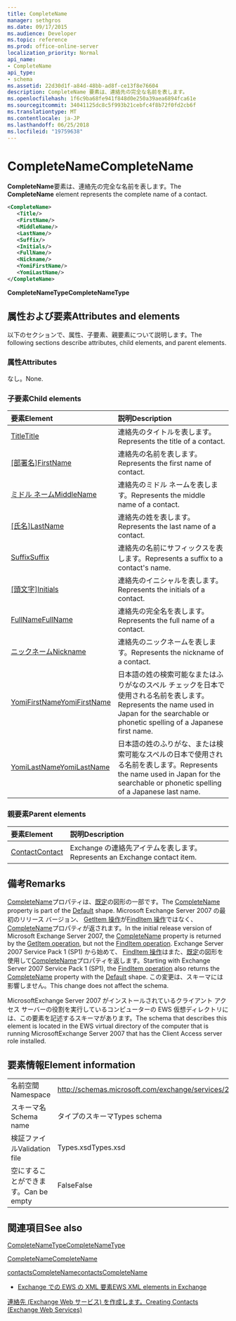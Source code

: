 ```yaml
---
title: CompleteName
manager: sethgros
ms.date: 09/17/2015
ms.audience: Developer
ms.topic: reference
ms.prod: office-online-server
localization_priority: Normal
api_name:
- CompleteName
api_type:
- schema
ms.assetid: 22d30d1f-a84d-48bb-ad8f-ce13f8e76604
description: CompleteName 要素は、連絡先の完全な名前を表します。
ms.openlocfilehash: 1f6c9ba68fe941f848d0e250a39aea6894fca61e
ms.sourcegitcommit: 34041125dc8c5f993b21cebfc4f8b72f0fd2cb6f
ms.translationtype: MT
ms.contentlocale: ja-JP
ms.lasthandoff: 06/25/2018
ms.locfileid: "19759638"
---
```

# <a name="completename"></a><span data-ttu-id="ab81d-103">CompleteName</span><span class="sxs-lookup"><span data-stu-id="ab81d-103">CompleteName</span></span>

<span data-ttu-id="ab81d-104">**CompleteName**要素は、連絡先の完全な名前を表します。</span><span class="sxs-lookup"><span data-stu-id="ab81d-104">The **CompleteName** element represents the complete name of a contact.</span></span> 
  
```xml
<CompleteName>
   <Title/>
   <FirstName/>
   <MiddleName/>
   <LastName/>
   <Suffix/>
   <Initials/>
   <FullName/>
   <Nickname/>
   <YomiFirstName/>
   <YomiLastName/>
</CompleteName>
```

 <span data-ttu-id="ab81d-105">**CompleteNameType**</span><span class="sxs-lookup"><span data-stu-id="ab81d-105">**CompleteNameType**</span></span>
## <a name="attributes-and-elements"></a><span data-ttu-id="ab81d-106">属性および要素</span><span class="sxs-lookup"><span data-stu-id="ab81d-106">Attributes and elements</span></span>

<span data-ttu-id="ab81d-107">以下のセクションで、属性、子要素、親要素について説明します。</span><span class="sxs-lookup"><span data-stu-id="ab81d-107">The following sections describe attributes, child elements, and parent elements.</span></span>
  
### <a name="attributes"></a><span data-ttu-id="ab81d-108">属性</span><span class="sxs-lookup"><span data-stu-id="ab81d-108">Attributes</span></span>

<span data-ttu-id="ab81d-109">なし。</span><span class="sxs-lookup"><span data-stu-id="ab81d-109">None.</span></span>
  
### <a name="child-elements"></a><span data-ttu-id="ab81d-110">子要素</span><span class="sxs-lookup"><span data-stu-id="ab81d-110">Child elements</span></span>

|<span data-ttu-id="ab81d-111">**要素**</span><span class="sxs-lookup"><span data-stu-id="ab81d-111">**Element**</span></span>|<span data-ttu-id="ab81d-112">**説明**</span><span class="sxs-lookup"><span data-stu-id="ab81d-112">**Description**</span></span>|
|:-----|:-----|
|[<span data-ttu-id="ab81d-113">Title</span><span class="sxs-lookup"><span data-stu-id="ab81d-113">Title</span></span>](title.md) <br/> |<span data-ttu-id="ab81d-114">連絡先のタイトルを表します。</span><span class="sxs-lookup"><span data-stu-id="ab81d-114">Represents the title of a contact.</span></span>  <br/> |
|<span data-ttu-id="ab81d-115">[[部署名]](firstname.md)</span><span class="sxs-lookup"><span data-stu-id="ab81d-115">[FirstName](firstname.md)</span></span> <br/> |<span data-ttu-id="ab81d-116">連絡先の名前を表します。</span><span class="sxs-lookup"><span data-stu-id="ab81d-116">Represents the first name of contact.</span></span>  <br/> |
|[<span data-ttu-id="ab81d-117">ミドル ネーム</span><span class="sxs-lookup"><span data-stu-id="ab81d-117">MiddleName</span></span>](middlename.md) <br/> |<span data-ttu-id="ab81d-118">連絡先のミドル ネームを表します。</span><span class="sxs-lookup"><span data-stu-id="ab81d-118">Represents the middle name of a contact.</span></span>  <br/> |
|<span data-ttu-id="ab81d-119">[[氏名]](lastname.md)</span><span class="sxs-lookup"><span data-stu-id="ab81d-119">[LastName](lastname.md)</span></span> <br/> |<span data-ttu-id="ab81d-120">連絡先の姓を表します。</span><span class="sxs-lookup"><span data-stu-id="ab81d-120">Represents the last name of a contact.</span></span>  <br/> |
|[<span data-ttu-id="ab81d-121">Suffix</span><span class="sxs-lookup"><span data-stu-id="ab81d-121">Suffix</span></span>](suffix.md) <br/> |<span data-ttu-id="ab81d-122">連絡先の名前にサフィックスを表します。</span><span class="sxs-lookup"><span data-stu-id="ab81d-122">Represents a suffix to a contact's name.</span></span>  <br/> |
|<span data-ttu-id="ab81d-123">[[頭文字]](initials.md)</span><span class="sxs-lookup"><span data-stu-id="ab81d-123">[Initials](initials.md)</span></span> <br/> |<span data-ttu-id="ab81d-124">連絡先のイニシャルを表します。</span><span class="sxs-lookup"><span data-stu-id="ab81d-124">Represents the initials of a contact.</span></span>  <br/> |
|[<span data-ttu-id="ab81d-125">FullName</span><span class="sxs-lookup"><span data-stu-id="ab81d-125">FullName</span></span>](fullname.md) <br/> |<span data-ttu-id="ab81d-126">連絡先の完全名を表します。</span><span class="sxs-lookup"><span data-stu-id="ab81d-126">Represents the full name of a contact.</span></span>  <br/> |
|[<span data-ttu-id="ab81d-127">ニックネーム</span><span class="sxs-lookup"><span data-stu-id="ab81d-127">Nickname</span></span>](nickname.md) <br/> |<span data-ttu-id="ab81d-128">連絡先のニックネームを表します。</span><span class="sxs-lookup"><span data-stu-id="ab81d-128">Represents the nickname of a contact.</span></span>  <br/> |
|[<span data-ttu-id="ab81d-129">YomiFirstName</span><span class="sxs-lookup"><span data-stu-id="ab81d-129">YomiFirstName</span></span>](yomifirstname.md) <br/> |<span data-ttu-id="ab81d-130">日本語の姓の検索可能なまたはふりがなのスペル チェックを日本で使用される名前を表します。</span><span class="sxs-lookup"><span data-stu-id="ab81d-130">Represents the name used in Japan for the searchable or phonetic spelling of a Japanese first name.</span></span>  <br/> |
|[<span data-ttu-id="ab81d-131">YomiLastName</span><span class="sxs-lookup"><span data-stu-id="ab81d-131">YomiLastName</span></span>](yomilastname.md) <br/> |<span data-ttu-id="ab81d-132">日本語の姓のふりがな、または検索可能なスペルの日本で使用される名前を表します。</span><span class="sxs-lookup"><span data-stu-id="ab81d-132">Represents the name used in Japan for the searchable or phonetic spelling of a Japanese last name.</span></span>  <br/> |
   
### <a name="parent-elements"></a><span data-ttu-id="ab81d-133">親要素</span><span class="sxs-lookup"><span data-stu-id="ab81d-133">Parent elements</span></span>

|<span data-ttu-id="ab81d-134">**要素**</span><span class="sxs-lookup"><span data-stu-id="ab81d-134">**Element**</span></span>|<span data-ttu-id="ab81d-135">**説明**</span><span class="sxs-lookup"><span data-stu-id="ab81d-135">**Description**</span></span>|
|:-----|:-----|
|[<span data-ttu-id="ab81d-136">Contact</span><span class="sxs-lookup"><span data-stu-id="ab81d-136">Contact</span></span>](contact.md) <br/> |<span data-ttu-id="ab81d-137">Exchange の連絡先アイテムを表します。</span><span class="sxs-lookup"><span data-stu-id="ab81d-137">Represents an Exchange contact item.</span></span>  <br/> |
   
## <a name="remarks"></a><span data-ttu-id="ab81d-138">備考</span><span class="sxs-lookup"><span data-stu-id="ab81d-138">Remarks</span></span>

<span data-ttu-id="ab81d-139">[CompleteName](completename.md)プロパティは、[既定](https://msdn.microsoft.com/library/ExchangeWebServices.DefaultShapeNamesType.Default.aspx)の図形の一部です。</span><span class="sxs-lookup"><span data-stu-id="ab81d-139">The [CompleteName](completename.md) property is part of the [Default](https://msdn.microsoft.com/library/ExchangeWebServices.DefaultShapeNamesType.Default.aspx) shape.</span></span> <span data-ttu-id="ab81d-140">Microsoft Exchange Server 2007 の最初のリリース バージョン、 [GetItem 操作](getitem-operation.md)が[FindItem 操作](finditem-operation.md)ではなく、 [CompleteName](completename.md)プロパティが返されます。</span><span class="sxs-lookup"><span data-stu-id="ab81d-140">In the initial release version of Microsoft Exchange Server 2007, the [CompleteName](completename.md) property is returned by the [GetItem operation](getitem-operation.md), but not the [FindItem operation](finditem-operation.md).</span></span> <span data-ttu-id="ab81d-141">Exchange Server 2007 Service Pack 1 (SP1) から始めて、 [FindItem 操作](finditem-operation.md)はまた、[既定](https://msdn.microsoft.com/library/ExchangeWebServices.DefaultShapeNamesType.Default.aspx)の図形を使用して[CompleteName](completename.md)プロパティを返します。</span><span class="sxs-lookup"><span data-stu-id="ab81d-141">Starting with Exchange Server 2007 Service Pack 1 (SP1), the [FindItem operation](finditem-operation.md) also returns the [CompleteName](completename.md) property with the [Default](https://msdn.microsoft.com/library/ExchangeWebServices.DefaultShapeNamesType.Default.aspx) shape.</span></span> <span data-ttu-id="ab81d-142">この変更は、スキーマには影響しません。</span><span class="sxs-lookup"><span data-stu-id="ab81d-142">This change does not affect the schema.</span></span> 
  
<span data-ttu-id="ab81d-143">MicrosoftExchange Server 2007 がインストールされているクライアント アクセス サーバーの役割を実行しているコンピューターの EWS 仮想ディレクトリには、この要素を記述するスキーマがあります。</span><span class="sxs-lookup"><span data-stu-id="ab81d-143">The schema that describes this element is located in the EWS virtual directory of the computer that is running MicrosoftExchange Server 2007 that has the Client Access server role installed.</span></span>
  
## <a name="element-information"></a><span data-ttu-id="ab81d-144">要素情報</span><span class="sxs-lookup"><span data-stu-id="ab81d-144">Element information</span></span>

|||
|:-----|:-----|
|<span data-ttu-id="ab81d-145">名前空間</span><span class="sxs-lookup"><span data-stu-id="ab81d-145">Namespace</span></span>  <br/> |http://schemas.microsoft.com/exchange/services/2006/types  <br/> |
|<span data-ttu-id="ab81d-146">スキーマ名</span><span class="sxs-lookup"><span data-stu-id="ab81d-146">Schema name</span></span>  <br/> |<span data-ttu-id="ab81d-147">タイプのスキーマ</span><span class="sxs-lookup"><span data-stu-id="ab81d-147">Types schema</span></span>  <br/> |
|<span data-ttu-id="ab81d-148">検証ファイル</span><span class="sxs-lookup"><span data-stu-id="ab81d-148">Validation file</span></span>  <br/> |<span data-ttu-id="ab81d-149">Types.xsd</span><span class="sxs-lookup"><span data-stu-id="ab81d-149">Types.xsd</span></span>  <br/> |
|<span data-ttu-id="ab81d-150">空にすることができます。</span><span class="sxs-lookup"><span data-stu-id="ab81d-150">Can be empty</span></span>  <br/> |<span data-ttu-id="ab81d-151">False</span><span class="sxs-lookup"><span data-stu-id="ab81d-151">False</span></span>  <br/> |
   
## <a name="see-also"></a><span data-ttu-id="ab81d-152">関連項目</span><span class="sxs-lookup"><span data-stu-id="ab81d-152">See also</span></span>



[<span data-ttu-id="ab81d-153">CompleteNameType</span><span class="sxs-lookup"><span data-stu-id="ab81d-153">CompleteNameType</span></span>](https://msdn.microsoft.com/library/ExchangeWebServices.CompleteNameType.aspx)
  
[<span data-ttu-id="ab81d-154">CompleteName</span><span class="sxs-lookup"><span data-stu-id="ab81d-154">CompleteName</span></span>](https://msdn.microsoft.com/library/ExchangeWebServices.ContactItemType.CompleteName.aspx)
  
[<span data-ttu-id="ab81d-155">contactsCompleteName</span><span class="sxs-lookup"><span data-stu-id="ab81d-155">contactsCompleteName</span></span>](https://msdn.microsoft.com/library/ExchangeWebServices.UnindexedFieldURIType.contactsCompleteName.aspx)


- [<span data-ttu-id="ab81d-156">Exchange での EWS の XML 要素</span><span class="sxs-lookup"><span data-stu-id="ab81d-156">EWS XML elements in Exchange</span></span>](ews-xml-elements-in-exchange.md)


[<span data-ttu-id="ab81d-157">連絡先 (Exchange Web サービス) を作成します。</span><span class="sxs-lookup"><span data-stu-id="ab81d-157">Creating Contacts (Exchange Web Services)</span></span>](http://msdn.microsoft.com/library/4845917e-70d1-481c-bbd7-011ec6571789%28Office.15%29.aspx)

